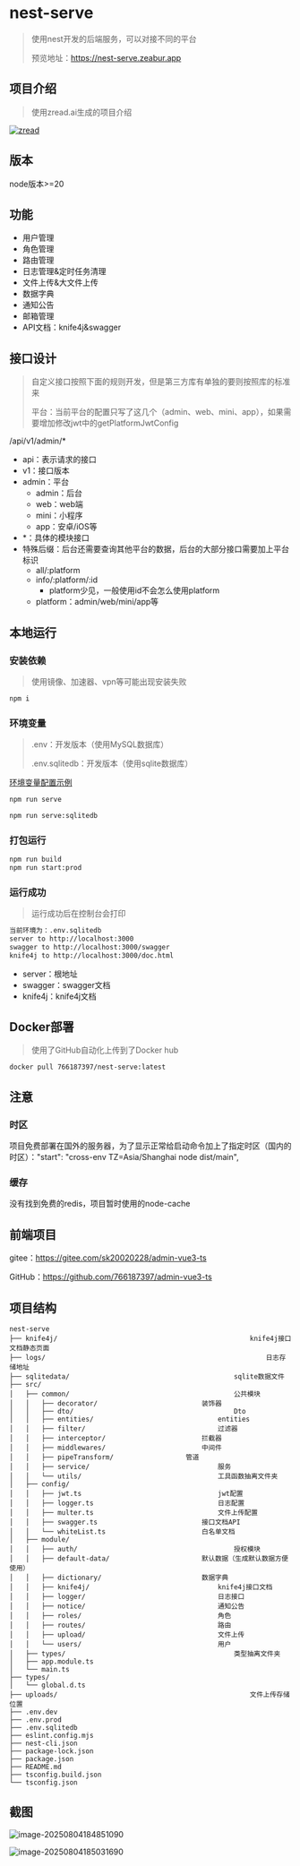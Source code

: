 # nest-serve

> 使用nest开发的后端服务，可以对接不同的平台
>
> 预览地址：https://nest-serve.zeabur.app



## 项目介绍

> 使用zread.ai生成的项目介绍

[![zread](https://img.shields.io/badge/Ask_Zread-_.svg?style=flat&color=00b0aa&labelColor=000000&logo=data%3Aimage%2Fsvg%2Bxml%3Bbase64%2CPHN2ZyB3aWR0aD0iMTYiIGhlaWdodD0iMTYiIHZpZXdCb3g9IjAgMCAxNiAxNiIgZmlsbD0ibm9uZSIgeG1sbnM9Imh0dHA6Ly93d3cudzMub3JnLzIwMDAvc3ZnIj4KPHBhdGggZD0iTTQuOTYxNTYgMS42MDAxSDIuMjQxNTZDMS44ODgxIDEuNjAwMSAxLjYwMTU2IDEuODg2NjQgMS42MDE1NiAyLjI0MDFWNC45NjAxQzEuNjAxNTYgNS4zMTM1NiAxLjg4ODEgNS42MDAxIDIuMjQxNTYgNS42MDAxSDQuOTYxNTZDNS4zMTUwMiA1LjYwMDEgNS42MDE1NiA1LjMxMzU2IDUuNjAxNTYgNC45NjAxVjIuMjQwMUM1LjYwMTU2IDEuODg2NjQgNS4zMTUwMiAxLjYwMDEgNC45NjE1NiAxLjYwMDFaIiBmaWxsPSIjZmZmIi8%2BCjxwYXRoIGQ9Ik00Ljk2MTU2IDEwLjM5OTlIMi4yNDE1NkMxLjg4ODEgMTAuMzk5OSAxLjYwMTU2IDEwLjY4NjQgMS42MDE1NiAxMS4wMzk5VjEzLjc1OTlDMS42MDE1NiAxNC4xMTM0IDEuODg4MSAxNC4zOTk5IDIuMjQxNTYgMTQuMzk5OUg0Ljk2MTU2QzUuMzE1MDIgMTQuMzk5OSA1LjYwMTU2IDE0LjExMzQgNS42MDE1NiAxMy43NTk5VjExLjAzOTlDNS42MDE1NiAxMC42ODY0IDUuMzE1MDIgMTAuMzk5OSA0Ljk2MTU2IDEwLjM5OTlaIiBmaWxsPSIjZmZmIi8%2BCjxwYXRoIGQ9Ik0xMy43NTg0IDEuNjAwMUgxMS4wMzg0QzEwLjY4NSAxLjYwMDEgMTAuMzk4NCAxLjg4NjY0IDEwLjM5ODQgMi4yNDAxVjQuOTYwMUMxMC4zOTg0IDUuMzEzNTYgMTAuNjg1IDUuNjAwMSAxMS4wMzg0IDUuNjAwMUgxMy43NTg0QzE0LjExMTkgNS42MDAxIDE0LjM5ODQgNS4zMTM1NiAxNC4zOTg0IDQuOTYwMVYyLjI0MDFDMTQuMzk4NCAxLjg4NjY0IDE0LjExMTkgMS42MDAxIDEzLjc1ODQgMS42MDAxWiIgZmlsbD0iI2ZmZiIvPgo8cGF0aCBkPSJNNCAxMkwxMiA0TDQgMTJaIiBmaWxsPSIjZmZmIi8%2BCjxwYXRoIGQ9Ik00IDEyTDEyIDQiIHN0cm9rZT0iI2ZmZiIgc3Ryb2tlLXdpZHRoPSIxLjUiIHN0cm9rZS1saW5lY2FwPSJyb3VuZCIvPgo8L3N2Zz4K&logoColor=ffffff)](https://zread.ai/766187397/nest-serve)



## 版本

node版本>=20



## 功能

- 用户管理
- 角色管理
- 路由管理
- 日志管理&定时任务清理
- 文件上传&大文件上传
- 数据字典
- 通知公告
- 邮箱管理
- API文档：knife4j&swagger





## 接口设计

> 自定义接口按照下面的规则开发，但是第三方库有单独的要则按照库的标准来
>
> 平台：当前平台的配置只写了这几个（admin、web、mini、app），如果需要增加修改jwt中的getPlatformJwtConfig

/api/v1/admin/*

- api：表示请求的接口
- v1：接口版本
- admin：平台
  - admin：后台
  - web：web端
  - mini：小程序
  - app：安卓/iOS等
- *：具体的模块接口
- 特殊后缀：后台还需要查询其他平台的数据，后台的大部分接口需要加上平台标识
  - all/:platform
  - info/:platform/:id
    - platform少见，一般使用id不会怎么使用platform
  - platform：admin/web/mini/app等




## 本地运行

### 安装依赖

> 使用镜像、加速器、vpn等可能出现安装失败

```bash
npm i
```



### 环境变量

> .env：开发版本（使用MySQL数据库）
>
> .env.sqlitedb：开发版本（使用sqlite数据库）

[环境变量配置示例](/doc/环境变量配置.md)

```bash
npm run serve

npm run serve:sqlitedb
```



### 打包运行

```bash
npm run build
npm run start:prod
```



### 运行成功

> 运行成功后在控制台会打印

```bash
当前环境为：.env.sqlitedb
server to http://localhost:3000
swagger to http://localhost:3000/swagger
knife4j to http://localhost:3000/doc.html
```

- server：根地址
- swagger：swagger文档
- knife4j：knife4j文档



## Docker部署

> 使用了GitHub自动化上传到了Docker hub

```
docker pull 766187397/nest-serve:latest
```



## 注意

### 时区

项目免费部署在国外的服务器，为了显示正常给启动命令加上了指定时区（国内的时区）："start": "cross-env TZ=Asia/Shanghai node dist/main",



### 缓存

没有找到免费的redis，项目暂时使用的node-cache



## 前端项目

gitee：https://gitee.com/sk20020228/admin-vue3-ts

GitHub：https://github.com/766187397/admin-vue3-ts





## 项目结构

```
nest-serve
├── knife4j/												knife4j接口文档静态页面
├── logs/														日志存储地址
├── sqlitedata/											sqlite数据文件
├── src/
│   ├── common/											公共模块
│   │   ├── decorator/							装饰器
│   │   ├── dto/										Dto
│   │   ├── entities/								entities
│   │   ├── filter/									过滤器
│   │   ├── interceptor/						拦截器
│   │   ├── middlewares/						中间件
│   │   ├── pipeTransform/					管道
│   │   ├── service/								服务
│   │   └── utils/									工具函数抽离文件夹
│   ├── config/
│   │   ├── jwt.ts									jwt配置
│   │   ├── logger.ts								日志配置
│   │   ├── multer.ts								文件上传配置
│   │   ├── swagger.ts							接口文档API
│   │   └── whiteList.ts						白名单文档
│   ├── module/
│   │   ├── auth/										授权模块
│   │   ├── default-data/						默认数据（生成默认数据方便使用）
│   │   ├── dictionary/							数据字典
│   │   ├── knife4j/								knife4j接口文档
│   │   ├── logger/									日志接口
│   │   ├── notice/									通知公告
│   │   ├── roles/									角色
│   │   ├── routes/									路由
│   │   ├── upload/									文件上传
│   │   └── users/									用户
│   ├── types/											类型抽离文件夹
│   ├── app.module.ts
│   └── main.ts
├── types/
│   └── global.d.ts
├── uploads/												文件上传存储位置
├── .env.dev
├── .env.prod
├── .env.sqlitedb
├── eslint.config.mjs
├── nest-cli.json
├── package-lock.json
├── package.json
├── README.md
├── tsconfig.build.json
└── tsconfig.json
```





## 截图

![image-20250804184851090](example/image-20250804184851090.png)





![image-20250804185031690](example/image-20250804185031690.png)
